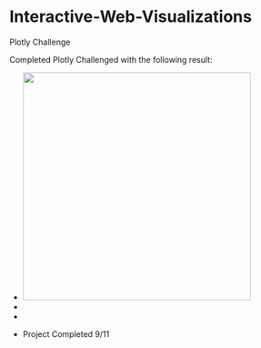 # Interactive-Web-Visualizations
Plotly Challenge

Completed Plotly Challenged with the following result:

* <img src="https://github.com/CLyseT/Interactive-Web-Visualizations/blob/main/Images%20File/Screen%20Shot%202021-09-11%20at%209.38.52%20AM.png" width=400>

* <link src="https://github.com/CLyseT/Interactive-Web-Visualizations/tree/main/Code%20Files" Full Code>

* <link src="https://github.com/CLyseT/Interactive-Web-Visualizations/tree/main/Data%20Files" Data>  

* Project Completed 9/11

